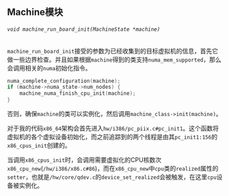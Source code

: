 ## Machine模块

###### `void machine_run_board_init(MachineState *machine)`

`machine_run_board_init`接受的参数为已经收集到的目标虚拟机的信息，首先它做一些边界检查。并且如果根据`machine`得到的类支持`numa_mem_supported`，那么会调用相关的`numa`初始化指令。

```c
numa_complete_configuration(machine);
if (machine->numa_state->num_nodes) {
    machine_numa_finish_cpu_init(machine);
}
```

否则，确保`machine`的类可以实例化，然后调用`machine_class->init(machine)`。

对于我的代码`x86_64`架构会首先进入`hw/i386/pc_piix.c#pc_init1`。这个函数将虚拟机的各个虚拟设备初始化，而之前追踪到的两个线程是由其`pc_init1:156`的`x86_cpus_init`创建的。

当调用`x86_cpus_init`时，会调用需要虚拟化的CPU核数次`x86_cpu_new`(`/hw/i386/x86.c#86`)，而在`x86_cpu_new`中`cpu`类的`realized`属性的`setter`，也就是`/hw/core/qdev.c`的`device_set_realized`会被触发，在这里`cpu`设备被实例化。


